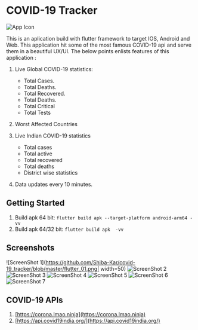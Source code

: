 # COVID-19 Tracker

![App Icon](https://github.com/Shiba-Kar/covid-19_tracker/blob/master/android/app/src/main/res/mipmap-hdpi/ic_launcher.png)

This is an aplication build with flutter framework to target IOS, Android and Web.
This application hit some of the most famous COVID-19 api and serve them in a beautiful UX/UI.
The below points enlists features of this application :

1. Live Global COVID-19 statistics:
    * Total Cases.
    * Total Deaths.
    * Total Recovered.
    * Total Deaths.
    * Total Critical
    * Total Tests

2. Worst Affected Countries

3. Live Indian COVID-19 statistics
   * Total cases
   * Total active
   * Total recovered
   * Total deaths
   * District wise statistics

4. Data updates every 10 minutes.

## Getting Started

1. Build apk 64 bit: `flutter build apk --target-platform android-arm64 -vv`
2. Build apk 64/32 bit: `flutter build apk  -vv`

## Screenshots

![ScreenShot 1](https://github.com/Shiba-Kar/covid-19_tracker/blob/master/flutter_01.png| width=50)
![ScreenShot 2](https://github.com/Shiba-Kar/covid-19_tracker/blob/master/flutter_02.png?s=200)
![ScreenShot 3](https://github.com/Shiba-Kar/covid-19_tracker/blob/master/flutter_03.png?s=200)
![ScreenShot 4](https://github.com/Shiba-Kar/covid-19_tracker/blob/master/flutter_04.png?s=200)
![ScreenShot 5](https://github.com/Shiba-Kar/covid-19_tracker/blob/master/flutter_05.png?s=200)
![ScreenShot 6](https://github.com/Shiba-Kar/covid-19_tracker/blob/master/flutter_06.png?s=200)
![ScreenShot 7](https://github.com/Shiba-Kar/covid-19_tracker/blob/master/flutter_07.png?s=200)

## COVID-19 APIs

 1. [https://corona.lmao.ninja](https://corona.lmao.ninja)
 2. [https://api.covid19india.org/](https://api.covid19india.org/)
